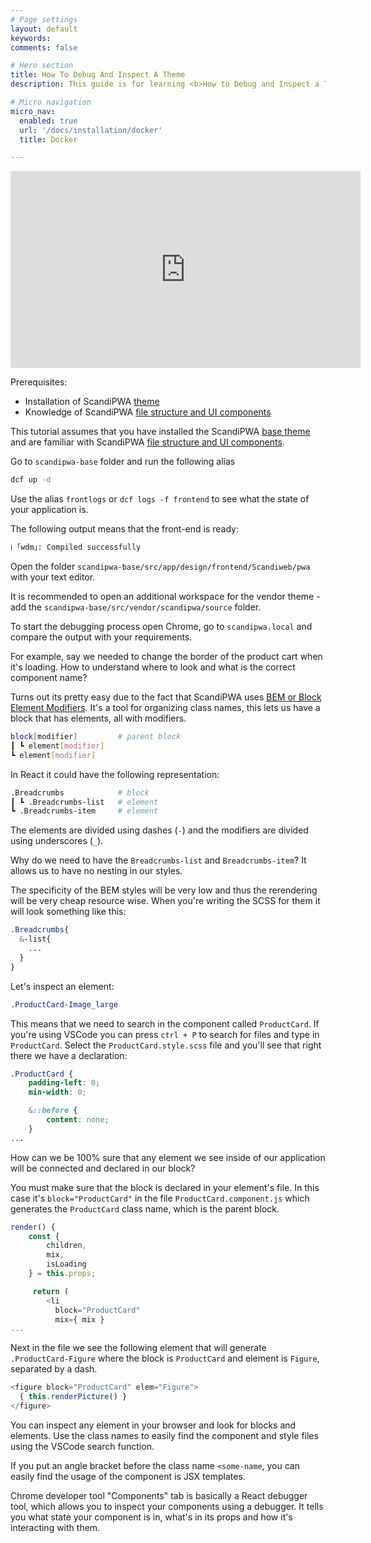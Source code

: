 ```yaml
---
# Page settings
layout: default
keywords:
comments: false

# Hero section
title: How To Debug And Inspect A Theme
description: This guide is for learning <b>How to Debug and Inspect a Theme</b>.

# Micro navigation
micro_nav:
  enabled: true
  url: '/docs/installation/docker'
  title: Docker

---
```

<div class="video">
    <iframe width="560" height="315" src="https://www.youtube.com/embed/LBSovCTT7rM" frameborder="0" allow="accelerometer; autoplay; encrypted-media; gyroscope; picture-in-picture" allowfullscreen></iframe>
</div>

Prerequisites:
- Installation of ScandiPWA [theme](https://docs.scandipwa.com/docs/linux.html)
- Knowledge of ScandiPWA [file structure and UI components](https://docs.scandipwa.com/docs/file-structure-ui.html)

This tutorial assumes that you have installed the ScandiPWA [base theme](https://docs.scandipwa.com/docs/linux.html) and are familiar with ScandiPWA [file structure and UI components](https://docs.scandipwa.com/docs/file-structure-ui.html). 

Go to `scandipwa-base` folder and run the following alias
```bash
dcf up -d
```
Use the alias `frontlogs` or `dcf logs -f frontend` to see what the state of your application is.

The following output means that the front-end is ready:
```bash
ℹ ｢wdm｣: Compiled successfully
```
Open the folder `scandipwa-base/src/app/design/frontend/Scandiweb/pwa` with your text editor.

It is recommended to open an additional workspace for the vendor theme - add the `scandipwa-base/src/vendor/scandipwa/source` folder.

To start the debugging process open Chrome, go to `scandipwa.local` and compare the output with your requirements.

For example, say we needed to change the border of the product cart when it's loading. How to understand where to look and what is the correct component name?

Turns out its pretty easy due to the fact that ScandiPWA uses [BEM or Block Element Modifiers](http://getbem.com/introduction/). It's a tool for organizing class names, this lets us have a block that has elements, all with modifiers.

```bash
block[modifier]         # parent block
┃ ┗ element[modifier]
┗ element[modifier]
```
In React it could have the following representation:
```bash
.Breadcrumbs            # block
┃ ┗ .Breadcrumbs-list   # element
┗ .Breadcrumbs-item     # element
```
The elements are divided using dashes (`-`) and the modifiers are divided using underscores (`_`).

Why do we need to have the `Breadcrumbs-list` and `Breadcrumbs-item`? It allows us to have no nesting in our styles. 

The specificity of the BEM styles will be very low and thus the rerendering will be very cheap resource wise. When you're writing the SCSS for them it will look something like this:
```css
.Breadcrumbs{
  &-list{
    ...
  }
}
```
Let's inspect an element:
```css
.ProductCard-Image_large
```
This means that we need to search in the component called `ProductCard`. If you're using VSCode you can press `ctrl + P` to search for files and type in `ProductCard`. Select the `ProductCard.style.scss` file and you'll see that right there we have a declaration:
```scss
.ProductCard {            
    padding-left: 0;
    min-width: 0;

    &::before {
        content: none;
    }
...
```

How can we be 100% sure that any element we see inside of our application will be connected and declared in our block?

You must make sure that the block is declared in your element's file. In this case it's `block="ProductCard"` in the file `ProductCard.component.js` which generates the `ProductCard` class name, which is the parent block.

```javascript
render() {
    const {
        children,
        mix,
        isLoading
    } = this.props;

     return (
        <li
          block="ProductCard"  
          mix={ mix }
...
```
Next in the file we see the following element that will generate `.ProductCard-Figure` where the block is `ProductCard` and element is `Figure`, separated by a dash.
```javascript
<figure block="ProductCard" elem="Figure"> 
  { this.renderPicture() }
</figure>
```
You can inspect any element in your browser and look for blocks and elements. Use the class names to easily find the component and style files using the VSCode search function. 

If you put an angle bracket before the class name `<some-name`, you can easily find the usage of the component is JSX templates.

Chrome developer tool "Components" tab is basically a React debugger tool, which allows you to inspect your components using a debugger. It tells you what state your component is in, what's in its props and how it's interacting with them.